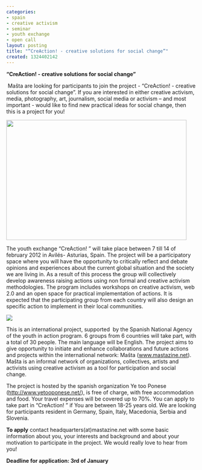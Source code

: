 ```yaml
---
categories:
- spain
- creative activism
- seminar
- youth exchange
- open call
layout: posting
title: "“CreAction! - creative solutions for social change”"
created: 1324402142
---
```

<p><strong>“CreAction! - creative solutions for social change”</strong></p><p>&nbsp;<span>Mašta </span>are looking for participants to join the project - “CreAction! - creative solutions for social change”. If you are interested in either creative activism, media, photography, art, journalism, social media or activism – and most important - would like to find new practical ideas for social change, then this is a project for you!</p><p><img height="318" src="http://media.tumblr.com/tumblr_lwgc2fbapw1qc6c9f.png" width="478"></p><p>The youth exchange “CreAction! ” will take place between 7 till 14 of february 2012 in Avilés- Asturias, Spain. The project will be a participatory space where you will have the opportunity to critically reflect and debate opinions and experiences about the current global situation and the society we are living in. As a result of this process the group will collectively develop awareness raising actions using non formal and creative activism methodologies. The program includes workshops on creative activism, web 2.0 and an open space for practical implementation of actions. It is expected that the participating group from each country will also design an specific action to implement in their local communities.</p><p><img src="http://media.tumblr.com/tumblr_lwgc99n5zE1qc6c9f.png"></p><p><span>This</span><span> </span><span>is</span><span> </span><span>an</span><span> </span><span>international</span><span> </span><span>project</span><span>, supported</span><span>&nbsp;</span><span> </span><span>by</span><span> </span><span>the</span><span> </span><span>Spanish</span><span> </span><span>National</span><span> </span><span>Agency</span><span> </span><span>of</span><span> </span><span>the</span><span> </span><span>youth</span><span> </span><span>in</span><span> </span><span>action</span><span> </span><span>program.</span><span> </span><span>6</span><span> </span><span>groups</span><span> </span><span>from</span><span> </span><span>6</span><span> </span><span>countries</span><span> </span><span>will</span><span> </span><span>take</span><span> </span><span>part,</span><span> </span><span>with</span><span> </span><span>a</span><span> </span><span>total</span><span> </span><span>of</span><span> </span><span>30</span><span> </span><span>people.</span><span> </span><span>The</span><span> </span><span>main</span><span> </span><span>language</span><span> </span><span>will</span><span> </span><span>be</span><span> </span><span>English.</span><span> </span><span>The</span><span> </span><span>project</span><span> </span><span>aims</span><span> </span><span>to</span><span> </span><span>give</span><span> </span><span>opportunity</span><span> </span><span>to</span><span> </span><span>initiate</span><span> </span><span>and</span><span> </span><span>enhance</span><span> </span><span>collaborations</span><span> </span><span>and</span><span> </span><span>future</span><span> </span><span>actions</span><span> </span><span>and</span><span> </span><span>projects</span><span> </span><span>within</span><span> </span><span>the</span><span> </span><span>international</span><span> </span><span>network:</span><span> </span><span>Mašta</span><span> </span><span>(</span><span><u><a href="http://www.mastazine.net/" target="_blank">www.mastazine.net</a></u></span><span>).</span><span> </span><span>Ma</span><span>š</span><span>ta</span><span> </span><span>is</span><span> </span><span>an</span><span> </span><span>informal</span><span> </span><span>network</span><span> </span><span>of</span><span> </span><span>organizations,</span><span> </span><span>collectives,</span><span> </span><span>artists</span><span> </span><span>and</span><span> </span><span>activists</span><span> </span><span>using</span><span> </span><span>creative</span><span> </span><span>activism</span><span> </span><span>as</span><span> </span><span>a</span><span> </span><span>tool</span><span> </span><span>for</span><span> </span><span>participation</span><span> </span><span>and</span><span> </span><span>social</span><span> </span><span>change.</span></p><p><span>The</span><span> </span><span>project</span><span> </span><span>is</span><span> </span><span>hosted</span><span> </span><span>by</span><span> </span><span>the</span><span> </span><span>spanish</span><span> </span><span>organization</span><span> </span><span>Ye</span><span> </span><span>too</span><span> </span><span>Ponese</span><span> </span><span>(</span><span><u><a href="http://www.yetooponese.net/" target="_blank">http://www.yetooponese.net/</a></u></span><span>),</span><span> </span><span>is</span><span> </span><span>free</span><span> </span><span>of</span><span> </span><span>charge,</span><span> </span><span>with</span><span> </span><span>free</span><span> </span><span>accommodation</span><span> </span><span>and</span><span> </span><span>food.</span><span> </span><span>Your</span><span> </span><span>travel</span><span> </span><span>expenses</span><span> </span><span>will</span><span> </span><span>be</span><span> </span><span>covered</span><span> </span><span>up</span><span> </span><span>to</span><span> </span><span>70%.</span><span> </span><span>You</span><span> </span><span>can</span><span> </span><span>apply</span><span> </span><span>to</span><span> </span><span>take</span><span> </span><span>part</span><span> </span><span>in</span><span> “</span><span>CreAction!</span><span> ” </span><span>if</span><span> </span><span>You</span><span> </span><span>are</span><span> </span><span>between</span><span> </span><span>18-25</span><span> </span><span>years</span><span> </span><span>old.</span> We are looking for participants resident in Germany, Spain, Italy, Macedonia, Serbia and Slovenia.</p><p><strong>To apply</strong><span> </span> contact <span>headquarters(at)mastazine.net </span><span>with</span><span> </span><span>some</span><span> </span><span>basic</span><span> </span><span>information</span><span> </span><span>about</span><span> </span><span>you,</span><span> </span><span>your</span><span> </span><span>interests</span><span> </span><span>and</span><span> </span><span>background</span><span> </span><span>and</span><span> </span><span>about</span><span> </span><span>your</span><span> </span><span>motivation</span><span> </span><span>to</span><span> </span><span>participate</span><span> </span><span>in</span><span> </span><span>the</span><span> </span><span>project.</span><span> </span><span>We</span><span> </span><span>would</span><span> </span><span>really</span><span> </span><span>love</span><span> </span><span>to</span><span> </span><span>hear</span><span> </span><span>from</span><span> </span><span>you!</span></p><p><strong>Deadline for application: 3rd of January</strong></p>
